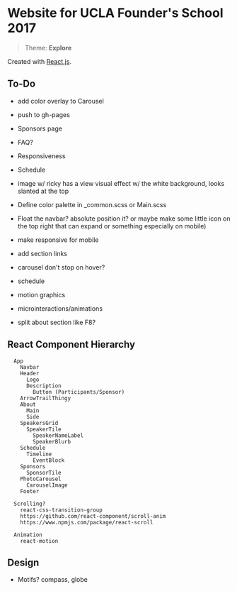 # Website for UCLA Founder's School 2017

> Theme: **Explore**

Created with [React.js](https://facebook.github.io/react/).

## To-Do
* add color overlay to Carousel
* push to gh-pages
* Sponsors page
* FAQ?
* Responsiveness
* Schedule


* image w/ ricky has a view visual effect w/ the white background, looks slanted at the top
* Define color palette in \_common.scss or Main.scss
* Float the navbar? absolute position it? or maybe make some little icon
on the top right that can expand or something especially on mobile)
* make responsive for mobile
* add section links
* carousel don't stop on hover?
* schedule
* motion graphics
* microinteractions/animations
* split about section like F8?

## React Component Hierarchy
```
  App
    Navbar
    Header
      Logo
      Description
        Button (Participants/Sponsor)
    ArrowTrailThingy
    About
      Main
      Side
    SpeakersGrid
      SpeakerTile
        SpeakerNameLabel
        SpeakerBlurb
    Schedule
      Timeline
        EventBlock
    Sponsors
      SponsorTile
    PhotoCarousel
      CarouselImage
    Footer

  Scrolling?
    react-css-transition-group
    https://github.com/react-component/scroll-anim
    https://www.npmjs.com/package/react-scroll

  Animation
    react-motion
```

## Design
* Motifs? compass, globe
